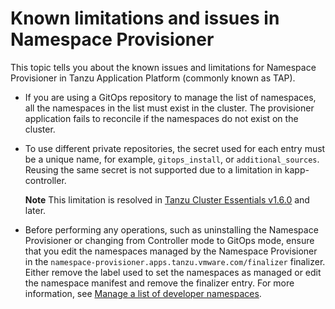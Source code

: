 # Known limitations and issues in Namespace Provisioner

This topic tells you about the known issues and limitations for Namespace Provisioner in
Tanzu Application Platform (commonly known as TAP).

- If you are using a GitOps repository to manage the list of namespaces, all the namespaces in the
list must exist in the cluster. The provisioner application fails to reconcile if the namespaces do
not exist on the cluster.

- To use different private repositories, the secret used for each entry must be a unique name, for
example, `gitops_install`, or `additional_sources`. Reusing the same secret is not supported due to a
limitation in kapp-controller.

    **Note** This limitation is resolved in [Tanzu Cluster Essentials v1.6.0](https://docs.vmware.com/en/Cluster-Essentials-for-VMware-Tanzu/1.6/cluster-essentials/release-notes.html#v160-2) and later.

- Before performing any operations, such as uninstalling the Namespace Provisioner or changing
from Controller mode to GitOps mode, ensure that you edit the namespaces managed by the
Namespace Provisioner in the `namespace-provisioner.apps.tanzu.vmware.com/finalizer` finalizer.
Either remove the label used to set the namespaces as managed or edit the namespace manifest and
remove the finalizer entry. For more information, see
[Manage a list of developer namespaces](provision-developer-ns.hbs.md).
